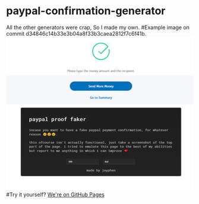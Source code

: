 # paypal-confirmation-generator
All the other generators were crap, So I made my own.
#Example image on commit d34846c14b33e3b04a8f33b3caea2812f7c6f41b.
![Example Image](https://github.com/Jaycadox/paypal-confirmation-generator/blob/main/Example.png?raw=true)
#Try it yourself?
[We're on GitHub Pages](https://jaycadox.github.io/paypal-confirmation-generator/)
